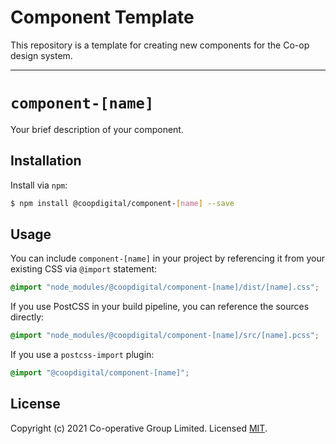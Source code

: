 # Component Template
This repository is a template for creating new components for the Co-op design system.

---

# `component-[name]`
Your brief description of your component.

## Installation
Install via `npm`:
```bash
$ npm install @coopdigital/component-[name] --save
```

## Usage
You can include `component-[name]` in your project by referencing it from your existing CSS via `@import` statement:
```css
@import "node_modules/@coopdigital/component-[name]/dist/[name].css";
```

If you use PostCSS in your build pipeline, you can reference the sources directly:
```css
@import "node_modules/@coopdigital/component-[name]/src/[name].pcss";
```

If you use a `postcss-import` plugin:
```css
@import "@coopdigital/component-[name]";
```


## License
Copyright (c) 2021 Co-operative Group Limited.
Licensed [MIT](https://github.com/coopdigital/coop-frontend/blob/master/LICENSE).

 
